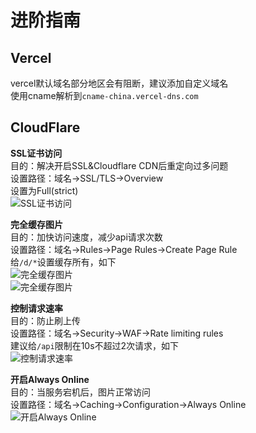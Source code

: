进阶指南
==

Vercel
--

vercel默认域名部分地区会有阻断，建议添加自定义域名  
使用cname解析到```cname-china.vercel-dns.com```  

CloudFlare
--
**SSL证书访问**  
目的：解决开启SSL&Cloudflare CDN后重定向过多问题  
设置路径：域名->SSL/TLS->Overview  
设置为Full(strict)  
![SSL证书访问](https://img-static.csz.net/d/BQACAgUAAxkDAAMUZSV2Wggiieo9_XSgODTLhW6fg-UAAukLAAKrzjBVQ0hH_g6a9OUwBA)

**完全缓存图片**  
目的：加快访问速度，减少api请求次数  
设置路径：域名->Rules->Page Rules->Create Page Rule  
给```/d/*```设置缓存所有，如下  
![完全缓存图片](https://img-static.csz.net/d/BQACAgUAAxkDAAMVZSV2jVzUitEjGJz_GjZwprJ-nV8AAuoLAAKrzjBV7g9PeEBhKrkwBA)  
![完全缓存图片](https://img-static.csz.net/d/BQACAgUAAxkDAAMXZSV2yzXwcPXgwuRctimd5_EDWq8AAuwLAAKrzjBVuAQYIFm1Sv4wBA)  

**控制请求速率**  
目的：防止刷上传  
设置路径：域名->Security->WAF->Rate limiting rules  
建议给```/api```限制在10s不超过2次请求，如下  
![控制请求速率](https://img-static.csz.net/d/BQACAgUAAxkDAAMWZSV2nJe5fOA6DZsdez4DAAG_MWbEAALrCwACq84wVaOhPWnmR--HMAQ)  

**开启Always Online**  
目的：当服务宕机后，图片正常访问  
设置路径：域名->Caching->Configuration->Always Online
![开启Always Online](https://img-static.csz.net/d/BQACAgUAAxkDAAMYZSV23bs8YRmChLhrs2BLwUWsRZ4AAu4LAAKrzjBVHlJjirBp9hgwBA)